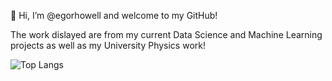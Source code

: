 👋 Hi, I’m @egorhowell and welcome to my GitHub!

The work dislayed are from my current Data Science and Machine Learning projects as well as my University Physics work!

 ![Top Langs](https://github-readme-stats.vercel.app/api/top-langs/?username=egorhowell&layout=default&card_width=911)
